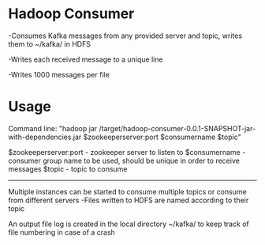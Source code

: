 Hadoop Consumer
===============
-Consumes Kafka messages from any provided server and topic, writes them to ~/kafka/ in HDFS

-Writes each received message to a unique line

-Writes 1000 messages per file

Usage
=====
Command line:
"hadoop jar /target/hadoop-consumer-0.0.1-SNAPSHOT-jar-with-dependencies.jar $zookeeperserver:port $consumername $topic"

$zookeeperserver:port - zookeeper server to listen to
$consumername - consumer group name to be used, should be unique in order to receive messages
$topic - topic to consume

----------------------------------------------------------------------------------------------------

Multiple instances can be started to consume multiple topics or consume from different servers
   -Files written to HDFS are named according to their topic

An output file log is created in the local directory ~/kafka/ to keep track of file numbering in case of a crash
